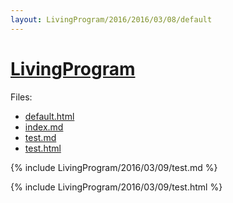 ```yaml
---
layout: LivingProgram/2016/2016/03/08/default
---
```

# [LivingProgram](https://github.com/LivingProgram)

Files:
* [default.html](https://github.com/bigdata-mindstorms/jekyll-playground/blob/gh-pages/_layouts/LivingProgram/2016/03/08/default.html)
* [index.md](https://github.com/bigdata-mindstorms/jekyll-playground/blob/gh-pages/public/LivingProgram/2016/03/09/index.md)
* [test.md](https://github.com/bigdata-mindstorms/jekyll-playground/blob/gh-pages/_includes/LivingProgram/2016/03/09/test.md)
* [test.html](https://github.com/bigdata-mindstorms/jekyll-playground/blob/gh-pages/_includes/LivingProgram/2016/03/09/test.html)

{% include LivingProgram/2016/03/09/test.md %}

{% include LivingProgram/2016/03/09/test.html %}
